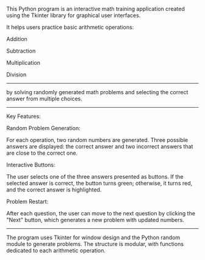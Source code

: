 This Python program is an interactive math training application created using the Tkinter library for graphical user interfaces.

It helps users practice basic arithmetic operations:

Addition


Subtraction


Multiplication


Division

----------------------------------


by solving randomly generated math problems and selecting the correct answer from multiple choices.


-----------------------------------


Key Features:

  Random Problem Generation:

  
  For each operation, two random numbers are generated.
  Three possible answers are displayed: the correct answer and two incorrect answers that are close to the correct one.

Interactive Buttons:


The user selects one of the three answers presented as buttons.
If the selected answer is correct, the button turns green;
otherwise, it turns red, and the correct answer is highlighted.

Problem Restart:


After each question, the user can move to the next question by clicking the "Next" button,
which generates a new problem with updated numbers.

-----------------------------

The program uses Tkinter for window design and the Python random module to generate problems.
The structure is modular, with functions dedicated to each arithmetic operation.
